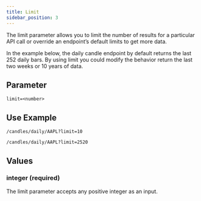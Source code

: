 ```yaml
---
title: Limit
sidebar_position: 3
---
```


The limit parameter allows you to limit the number of results for a particular API call or override an endpoint’s default limits to get more data.

In the example below, the daily candle endpoint by default returns the last 252 daily bars. By using limit you could modify the behavior return the last two weeks or 10 years of data.

## Parameter

    limit=<number>

## Use Example

    /candles/daily/AAPL?limit=10

    /candles/daily/AAPL?limit=2520

## Values

### integer (required)

The limit parameter accepts any positive integer as an input.
